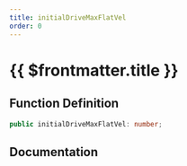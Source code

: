 ```yaml
---
title: initialDriveMaxFlatVel
order: 0
---
```


# {{ $frontmatter.title }}

## Function Definition

```ts
public initialDriveMaxFlatVel: number;
```

## Documentation

<!--@include: ./parts/initialDriveMaxFlatVel.md-->
